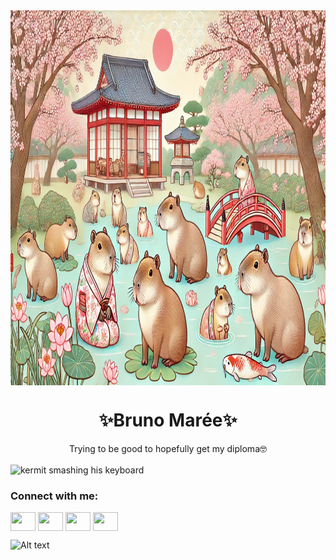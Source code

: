 <img src="github-banner.png" alt="Capybara in a japanese style" height="600" align="center">  

<h1 align="center">✨Bruno Marée✨</h1>
<p align="center">Trying to be good to hopefully get my diploma🤓</p>
<img align="center" alt="kermit smashing his keyboard" width="1200" src="https://media1.tenor.com/m/XgaU95K_XiwAAAAC/kermit-typing.gif">

<h3 align="left">Connect with me:</h3>
<p align="left">
<a href="https://www.facebook.com/brunobruno.maree/" target="blank"><img align="center" src="https://cdn.jsdelivr.net/npm/simple-icons@3.0.1/icons/facebook.svg" alt="" height="30" width="40" /></a>
<a href=https://www.linkedin.com/in/bruno-mar%C3%A9e-0148b2251/your link" target="blank"><img align="center" src="https://cdn.jsdelivr.net/npm/simple-icons@3.0.1/icons/linkedin.svg" alt="" height="30" width="40" /></a>
<a href="https://www.instagram.com/bru.m3/" target="blank"><img align="center" src="https://cdn.jsdelivr.net/npm/simple-icons@3.0.1/icons/instagram.svg" alt="" height="30" width="40" /></a>
<a href="https://www.youtube.com/channel/UCF2wRs5s_TXSagNBJWywFpw" target="blank"><img align="center" src="https://cdn.jsdelivr.net/npm/simple-icons@3.0.1/icons/youtube.svg" alt="" height="30" width="40" /></a>
</p>

![Alt text](https://spotify-recently-played-readme.vercel.app/api?user=11167704623)

<!--
**Maree-Bruno/Maree-Bruno** is a ✨ _special_ ✨ repository because its `README.md` (this file) appears on your GitHub profile.

Here are some ideas to get you started:

- 🔭 I’m currently working on ...
- 🌱 I’m currently learning ...
- 👯 I’m looking to collaborate on ...
- 🤔 I’m looking for help with ...
- 💬 Ask me about ...
- 📫 How to reach me: ...
- 😄 Pronouns: ...
- ⚡ Fun fact: ...
-->
